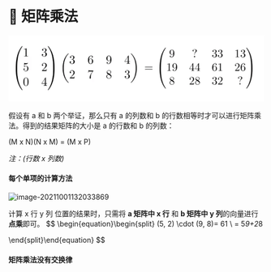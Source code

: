 # 🔢 矩阵乘法



<img src="assets/image-20211001130736169.png" alt="image-20211001130736169" style="zoom:67%;" />

假设有 a 和 b 两个举证，那么只有 a 的列数和 b 的行数相等时才可以进行矩阵乘法。得到的结果矩阵的大小是 a 的行数和 b 的列数：

(M x N)(N x M) = (M x P)

*注：(行数 x 列数)*



#### 每个单项的计算方法

![image-20211001132033869](image-20211001132033869.png)

计算 x 行 y 列 位置的结果时，只需将 **a 矩阵中 x 行** 和 **b 矩阵中 y 列**的向量进行**点乘**即可。
$$
\begin{equation}\begin{split}
(5, 2) \cdot (9, 8)= 61 \\
= 5*9+2*8

\end{split}\end{equation}
$$

#### 矩阵乘法**没有交换律**

